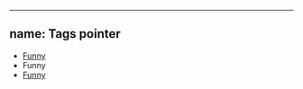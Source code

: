 
---
name: Tags pointer
---
<ul class="ui-tags ui-tags--pointer">
  <li><a href="#">Funny</a><a href="#" class="tag__remove"></a></li>
  <li>Funny<a href="#" class="tag__remove"></a></li>
  <li><a href="#">Funny</a><a href="#" class="tag__remove"></a></li>
</ul>